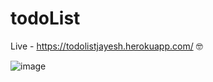 # todoList

Live - https://todolistjayesh.herokuapp.com/
🤓


![image](https://user-images.githubusercontent.com/68821643/204075845-5cddea28-e817-4103-ae63-153ce2fc7a37.png)


